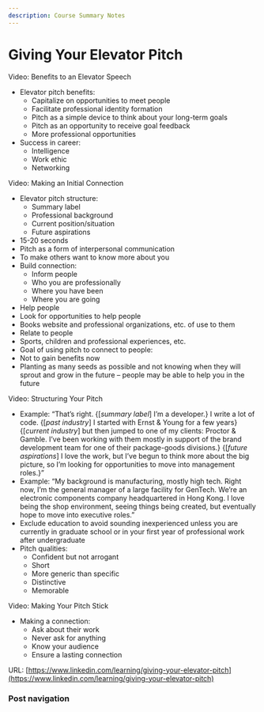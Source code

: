 ```yaml
---
description: Course Summary Notes
---
```


# Giving Your Elevator Pitch

Video: Benefits to an Elevator Speech

* Elevator pitch benefits:
  * Capitalize on opportunities to meet people
  * Facilitate professional identity formation
  * Pitch as a simple device to think about your long-term goals
  * Pitch as an opportunity to receive goal feedback
  * More professional opportunities
* Success in career:
  * Intelligence
  * Work ethic
  * Networking

Video: Making an Initial Connection

* Elevator pitch structure:
  * Summary label
  * Professional background
  * Current position/situation
  * Future aspirations &#x20;
* 15-20 seconds
* Pitch as a form of interpersonal communication
* To make others want to know more about you
* Build connection:
  * Inform people
  * Who you are professionally
  * Where you have been
  * Where you are going
* Help people
* Look for opportunities to help people
* Books website and professional organizations, etc. of use to them
* Relate to people
* Sports, children and professional experiences, etc.
* Goal of using pitch to connect to people:
* Not to gain benefits now
* Planting as many seeds as possible and not knowing when they will sprout and grow in the future – people may be able to help you in the future

Video: Structuring Your Pitch

* Example: “That’s right. {\[_summary label_] I’m a developer.} I write a lot of code. {\[_past industry_] I started with Ernst & Young for a few years} {\[_current industry_] but then jumped to one of my clients: Proctor & Gamble. I’ve been working with them mostly in support of the brand development team for one of their package-goods divisions.} {\[_future aspirations_] I love the work, but I’ve begun to think more about the big picture, so I’m looking for opportunities to move into management roles.}”
* Example: “My background is manufacturing, mostly high tech. Right now, I’m the general manager of a large facility for GenTech. We’re an electronic components company headquartered in Hong Kong. I love being the shop environment, seeing things being created, but eventually hope to move into executive roles.”
* Exclude education to avoid sounding inexperienced unless you are currently in graduate school or in your first year of professional work after undergraduate
* Pitch qualities:
  * Confident but not arrogant
  * Short
  * More generic than specific
  * Distinctive
  * Memorable

Video: Making Your Pitch Stick

* Making a connection:
  * Ask about their work
  * Never ask for anything
  * Know your audience
  * Ensure a lasting connection

URL: [https://www.linkedin.com/learning/giving-your-elevator-pitch](https://www.linkedin.com/learning/giving-your-elevator-pitch)

### Post navigation
